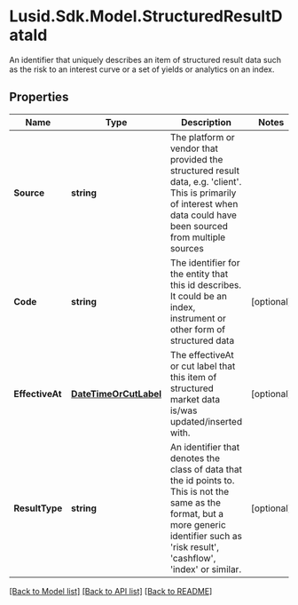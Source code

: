 # Lusid.Sdk.Model.StructuredResultDataId
An identifier that uniquely describes an item of structured result data such as the risk to an interest curve or a set of yields or analytics on an index.

## Properties

Name | Type | Description | Notes
------------ | ------------- | ------------- | -------------
**Source** | **string** | The platform or vendor that provided the structured result data, e.g. &#39;client&#39;. This is primarily of interest when data could have been sourced from multiple sources | 
**Code** | **string** | The identifier for the entity that this id describes. It could be an index, instrument or other form of structured data | [optional] 
**EffectiveAt** | [**DateTimeOrCutLabel**](DateTimeOrCutLabel.md) | The effectiveAt or cut label that this item of structured market data is/was updated/inserted with. | [optional] 
**ResultType** | **string** | An identifier that denotes the class of data that the id points to. This is not the same as the format, but a more generic identifier such as &#39;risk result&#39;, &#39;cashflow&#39;, &#39;index&#39; or similar. | [optional] 

[[Back to Model list]](../README.md#documentation-for-models) [[Back to API list]](../README.md#documentation-for-api-endpoints) [[Back to README]](../README.md)

